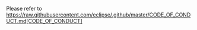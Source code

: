 Please refer to https://raw.githubusercontent.com/eclipse/.github/master/CODE_OF_CONDUCT.md[CODE_OF_CONDUCT]